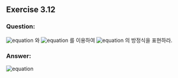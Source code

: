 ## Exercise 3.12

### Question:

![equation](https://latex.codecogs.com/svg.latex?q_\pi) 와 ![equation](https://latex.codecogs.com/svg.latex?\pi) 를 이용하여 ![equation](https://latex.codecogs.com/svg.latex?v_\pi) 의 방정식을 표현하라.

### Answer:

![equation](https://latex.codecogs.com/svg.latex?v_\pi&space;\doteq&space;\sum_{a}\pi(a|s)&space;q_\pi(s,&space;a))